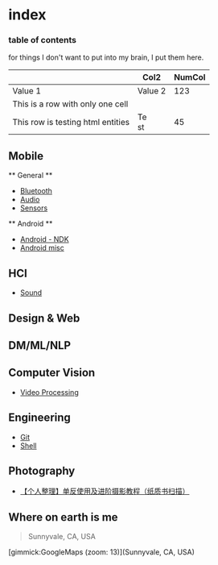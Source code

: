 index
==========

### table of contents
for things I don't want to put into my brain, I put them here.

|                                   |    Col2    | NumCol |
|-----------------------------------|------------|--------|
| Value 1                           | Value 2    |    123 |
| This is a row with only one cell  |            |        |
| This row is testing html entities | Te<br/>st  |     45 |


Mobile
------

** General **

- [Bluetooth](mobile_bluetooth.md)
- [Audio](mobile_audio.md)
- [Sensors](mobile_sensors.md)

** Android **

- [Android - NDK](mobile_android_ndk.md)
- [Android misc](mobile_android_misc.md)



HCI
------
- [Sound](hci_sound.md)


Design & Web
------


DM/ML/NLP
------

Computer Vision
------
- [Video Processing](cv_videoprocessing.md)

Engineering
------
- [Git](eng_git.md)
- [Shell](eng_shell.md)

Photography
------
- [【个人整理】单反使用及进阶摄影教程（纸质书扫描）](http://www.douban.com/group/topic/47487329/)


Where on earth is me
--------

> Sunnyvale, CA, USA

[gimmick:GoogleMaps (zoom: 13)](Sunnyvale, CA, USA)



